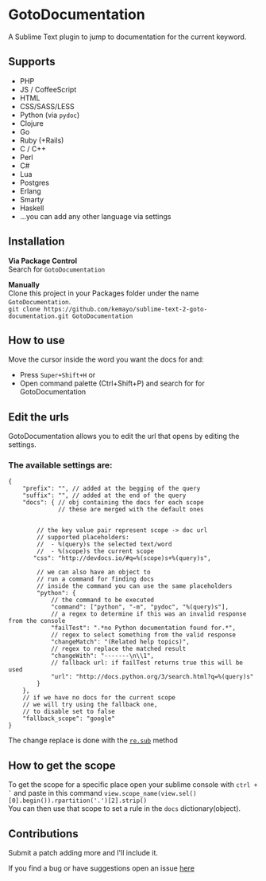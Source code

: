 GotoDocumentation
===========================
A Sublime Text plugin to jump to documentation for the current keyword.


## Supports

 * PHP
 * JS / CoffeeScript
 * HTML
 * CSS/SASS/LESS
 * Python (via `pydoc`)
 * Clojure
 * Go
 * Ruby (+Rails)
 * C / C++
 * Perl
 * C#
 * Lua
 * Postgres
 * Erlang
 * Smarty
 * Haskell
 * ...you can add any other language via settings


Installation
--------------

**Via Package Control**  
Search for `GotoDocumentation`

**Manually**  
Clone this project in your Packages folder under the name `GotoDocumentation`.  
`git clone https://github.com/kemayo/sublime-text-2-goto-documentation.git GotoDocumentation`


How to use
----------------
Move the cursor inside the word you want the docs for and: 
 * Press `Super+Shift+H` or  
 * Open command palette (Ctrl+Shift+P) and search for for GotoDocumentation

## Edit the urls
GotoDocumentation allows you to edit the url that opens by editing the settings.
### The available settings are:
```
{
    "prefix": "", // added at the begging of the query
    "suffix": "", // added at the end of the query
    "docs": { // obj containing the docs for each scope
              // these are merged with the default ones


        // the key value pair represent scope -> doc url
        // supported placeholders:
        //  - %(query)s the selected text/word
        //  - %(scope)s the current scope
       "css": "http://devdocs.io/#q=%(scope)s+%(query)s",

        // we can also have an object to
        // run a command for finding docs
        // inside the command you can use the same placeholders
        "python": {
            // the command to be executed
            "command": ["python", "-m", "pydoc", "%(query)s"],
            // a regex to determine if this was an invalid response from the console
            "failTest": ".*no Python documentation found for.*",
            // regex to select something from the valid response
            "changeMatch": "(Related help topics)",
            // regex to replace the matched result
            "changeWith": "-------\n\\1",
            // fallback url: if failTest returns true this will be used
            "url": "http://docs.python.org/3/search.html?q=%(query)s"
        }
    },
    // if we have no docs for the current scope
    // we will try using the fallback one,
    // to disable set to false
    "fallback_scope": "google"
}

```
The change replace is done with the [`re.sub`](https://docs.python.org/2/library/re.html#re.sub) method 

## How to get the scope
To get the scope for a specific place open your sublime console with `` ctrl + ` `` and paste in this command
`view.scope_name(view.sel()[0].begin()).rpartition('.')[2].strip()`  
You can then use that scope to set a rule in the `docs` dictionary(object).


Contributions
-----------------
Submit a patch adding more and I'll include it.  

If you find a bug or have suggestions open an issue [here](https://github.com/kemayo/sublime-text-2-goto-documentation/issues)




